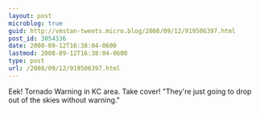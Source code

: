 ```yaml
---
layout: post
microblog: true
guid: http://vmstan-tweets.micro.blog/2008/09/12/919506397.html
post_id: 3054336
date: 2008-09-12T16:38:04-0600
lastmod: 2008-09-12T16:38:04-0600
type: post
url: /2008/09/12/919506397.html
---
```

Eek! Tornado Warning in KC area. Take cover! "They're just going to drop out of the skies without warning."
